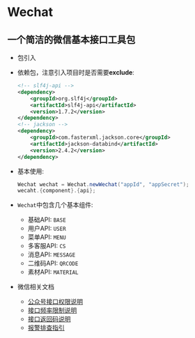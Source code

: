 # Wechat

一个简洁的微信基本接口工具包
---

+ 包引入	

+ 依赖包，注意引入项目时是否需要**exclude**:

	```xml
	<!-- slf4j-api -->
    <dependency>
        <groupId>org.slf4j</groupId>
        <artifactId>slf4j-api</artifactId>
        <version>1.7.2</version>
    </dependency>
    <!-- jackson -->
    <dependency>
        <groupId>com.fasterxml.jackson.core</groupId>
        <artifactId>jackson-databind</artifactId>
        <version>2.4.2</version>
    </dependency>
	```

+ 基本使用:

	```java
	Wechat wechat = Wechat.newWechat("appId", "appSecret");
	wecaht.{component}.{api};
	```	

+ ``Wechat``中包含几个基本组件:

	+ 基础API: ```BASE```
	+ 用户API: ```USER```
	+ 菜单API: ```MENU```
	+ 多客服API: ```CS```
	+ 消息API: ```MESSAGE```
	+ 二维码API: ```QRCODE```
	+ 素材API: ```MATERIAL```

+ 微信相关文档

	+ [公众号接口权限说明](http://mp.weixin.qq.com/wiki/8/71e1908fa08e67c6251ebdd78fd6b6b4.html)
	+ [接口频率限制说明](http://mp.weixin.qq.com/wiki/0/2e2239fa5f49388d5b5136ecc8e0e440.html)
	+ [接口返回码说明](http://mp.weixin.qq.com/wiki/17/fa4e1434e57290788bde25603fa2fcbd.html)	
	+ [报警排查指引](http://mp.weixin.qq.com/wiki/13/8348156d0e25c9e27b21462322d41149.html)
        